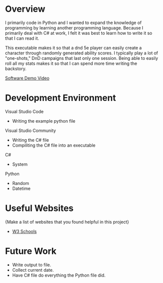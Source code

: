 # Overview

I primarily code in Python and I wanted to expand the knowledge of programming by learning another programming language. Because I primarily deal with C# at work, I felt it was best to learn how to write it so that I can read it.

This executable makes it so that a dnd 5e player can easily create a character through randomly generated ability scores. I typically play a lot of "one-shots," DnD campaigns that last only one session. Being able to easily roll all my stats makes it so that I can spend more time writing the backstory.

[Software Demo Video](https://youtu.be/NIc-pFCObsc)

# Development Environment

Visual Studio Code
- Writing the example python file

Visual Studio Community
- Writing the C# file
- Compiliting the C# file into an executable

C#
- System

Python
- Random
- Datetime

# Useful Websites

{Make a list of websites that you found helpful in this project}

- [W3 Schools](https://www.w3schools.com/cs/index.php)

# Future Work


- Write output to file.
- Collect current date.
- Have C# file do everything the Python file did.